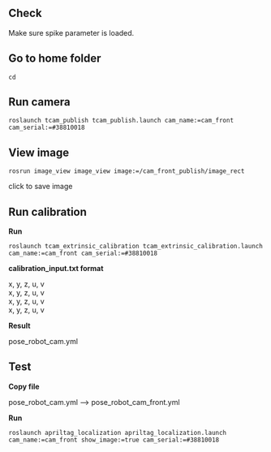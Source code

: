 ## Check

Make sure spike parameter is loaded.

## Go to home folder

```
cd  
```

## Run camera

```
roslaunch tcam_publish tcam_publish.launch cam_name:=cam_front cam_serial:=#38810018
```

## View image

```
rosrun image_view image_view image:=/cam_front_publish/image_rect  
```
click to save image

## Run calibration

**Run**

```
roslaunch tcam_extrinsic_calibration tcam_extrinsic_calibration.launch cam_name:=cam_front cam_serial:=#38810018  
```

**calibration_input.txt format**

x, y, z, u, v  
x, y, z, u, v  
x, y, z, u, v  
x, y, z, u, v  

**Result**

pose_robot_cam.yml

## Test  

**Copy file**

pose_robot_cam.yml --> pose_robot_cam_front.yml

**Run**

```
roslaunch apriltag_localization apriltag_localization.launch cam_name:=cam_front show_image:=true cam_serial:=#38810018  
```


